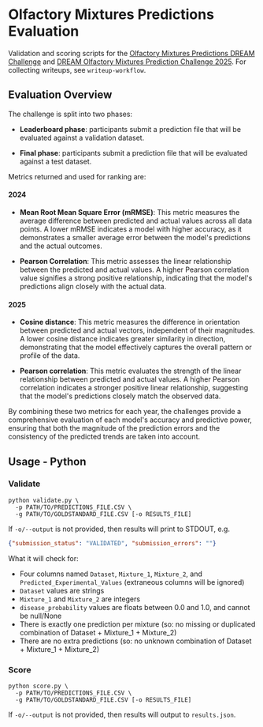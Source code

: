 # Olfactory Mixtures Predictions Evaluation

Validation and scoring scripts for the
[Olfactory Mixtures Predictions DREAM Challenge] and
[DREAM Olfactory Mixtures Prediction Challenge 2025].
For collecting writeups, see `writeup-workflow`.

## Evaluation Overview

The challenge is split into two phases:

- **Leaderboard phase**: participants submit a prediction
file that will be evaluated against a validation dataset.

- **Final phase**: participants submit a prediction file
that will be evaluated against a test dataset. 

Metrics returned and used for ranking are:

#### 2024

- **Mean Root Mean Square Error (mRMSE)**: This metric
measures the average difference between predicted and
actual values across all data points. A lower mRMSE
indicates a model with higher accuracy, as it demonstrates
a smaller average error between the model's predictions
and the actual outcomes.

- **Pearson Correlation**: This metric assesses the
linear relationship between the predicted and actual 
values. A higher Pearson correlation value signifies a
strong positive relationship, indicating that the model's
predictions align closely with the actual data.

#### 2025

- **Cosine distance**: This metric measures the difference
in orientation between predicted and actual vectors,
independent of their magnitudes. A lower cosine distance
indicates greater similarity in direction, demonstrating
that the model effectively captures the overall pattern
or profile of the data.

- **Pearson correlation**: This metric evaluates the strength
of the linear relationship between predicted and actual values.
A higher Pearson correlation indicates a stronger positive
linear relationship, suggesting that the model's predictions
closely match the observed data.


By combining these two metrics for each year, the challenges provide
a comprehensive evaluation of each model's accuracy and
predictive power, ensuring that both the magnitude of the
prediction errors and the consistency of the predicted
trends are taken into account.
## Usage - Python

### Validate

```text
python validate.py \
  -p PATH/TO/PREDICTIONS_FILE.CSV \
  -g PATH/TO/GOLDSTANDARD_FILE.CSV [-o RESULTS_FILE]
```
If `-o/--output` is not provided, then results will print
to STDOUT, e.g.

```json
{"submission_status": "VALIDATED", "submission_errors": ""}
```

What it will check for:

- Four columns named `Dataset`, `Mixture_1`, `Mixture_2`, 
  and `Predicted_Experimental_Values` (extraneous columns 
  will be ignored)
- `Dataset` values are strings
- `Mixture_1` and `Mixture_2` are integers
- `disease_probability` values are floats between 0.0 
  and 1.0, and cannot be null/None
- There is exactly one prediction per mixture (so: no missing
  or duplicated combination of Dataset + Mixture_1 + Mixture_2)
- There are no extra predictions (so: no unknown combination
  of Dataset + Mixture_1 + Mixture_2)

### Score

```text
python score.py \
  -p PATH/TO/PREDICTIONS_FILE.CSV \
  -g PATH/TO/GOLDSTANDARD_FILE.CSV [-o RESULTS_FILE]
```

If `-o/--output` is not provided, then results will output
to `results.json`.

[Olfactory Mixtures Predictions DREAM Challenge]: https://www.synapse.org/#!Synapse:syn53470621/wiki/626022
[DREAM Olfactory Mixtures Prediction Challenge 2025]: https://www.synapse.org/Synapse:syn64743570
